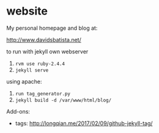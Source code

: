 # website

My personal homepage and blog at:

http://www.davidsbatista.net/

to run with jekyll own webserver
  1. `rvm use ruby-2.4.4`
  2. `jekyll serve`

using apache:
  1. `run tag_generator.py`
  2. `jekyll build -d /var/www/html/blog/`


Add-ons:

- tags: http://longqian.me/2017/02/09/github-jekyll-tag/
